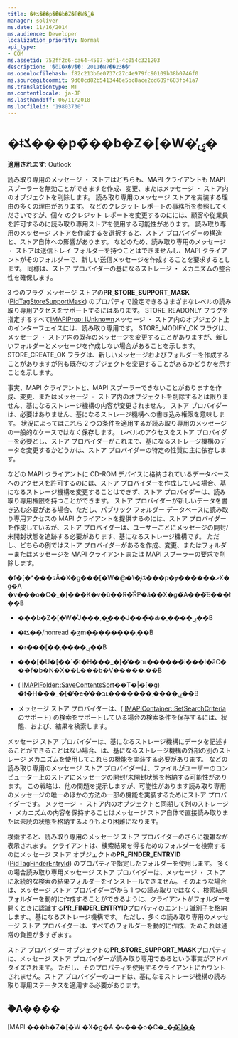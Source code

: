 ```yaml
---
title: �ǂݎ���p�̃��b�Z�[�W�̕ۑ�
manager: soliver
ms.date: 11/16/2014
ms.audience: Developer
localization_priority: Normal
api_type:
- COM
ms.assetid: 752ff2d6-ca64-4507-adf1-4c054c321203
description: '�ŏI�X�V��: 2011�N7��23��'
ms.openlocfilehash: f82c213b6e0737c27c4e979fc90109b38b0746f0
ms.sourcegitcommit: 9d60cd82b5413446e5bc8ace2cd689f683fb41a7
ms.translationtype: MT
ms.contentlocale: ja-JP
ms.lasthandoff: 06/11/2018
ms.locfileid: "19803730"
---
```

# <a name="read-only-message-stores"></a>�ǂݎ���p�̃��b�Z�[�W�̕ۑ�

  
  
**適用されます**: Outlook 
  
読み取り専用のメッセージ ・ ストアはどちらも、MAPI クライアントも MAPI スプーラーを無効ことができますを作成、変更、またはメッセージ ・ ストア内のオブジェクトを削除します。 読み取り専用のメッセージ ストアを実装する理由の多くの理由があります。 などのクレジット レポートの事務所を参照してくださいですが、個々 のクレジット レポートを変更するのにには、顧客や従業員を許可するのに読み取り専用ストアを使用する可能性があります。 読み取り専用のメッセージ ストアを作成するを選択すると、ストア プロバイダーの構造と、ストア自体への影響があります。 などのため、読み取り専用のメッセージ ・ ストアは送信トレイ フォルダーを持つことはできませんし、MAPI クライアントがそのフォルダーで、新しい送信メッセージを作成することを要求するとします。 同様は、ストア プロバイダーの基になるストレージ ・ メカニズムの整合性を確保します。
  
3 つのフラグ メッセージ ストアの**PR_STORE_SUPPORT_MASK** ([PidTagStoreSupportMask](pidtagstoresupportmask-canonical-property.md)) のプロパティで設定できるさまざまなレベルの読み取り専用アクセスをサポートするにはあります。 STORE_READONLY フラグを指定するすべて[IMAPIProp: IUnknown](imapipropiunknown.md)メッセージ ・ ストア内のオブジェクト上のインターフェイスには、読み取り専用です。 STORE_MODIFY_OK フラグは、メッセージ ・ ストア内の既存のメッセージを変更することがありますが、新しいフォルダーとメッセージを作成しない場合があることを示します。 STORE_CREATE_OK フラグは、新しいメッセージおよびフォルダーを作成することがありますが何も既存のオブジェクトを変更することがあるかどうかを示すことを示します。 
  
事実、MAPI クライアントと、MAPI スプーラーできないことがありますを作成、変更、またはメッセージ ・ ストア内のオブジェクトを削除するとは限りません、基になるストレージ機構の内容が変更されません。 ストア プロバイダーは、必要はありません、基になるストレージ機構への書き込み権限を意味します。 状況によってはこれら 2 つの条件を適用するが読み取り専用のメッセージの一般的なケースではなく保存します。 レベルのアクセスをストア プロバイダーを必要とし、ストア プロバイダーがこれまで、基になるストレージ機構のデータを変更するかどうかは、ストア プロバイダーの特定の性質に主に依存します。
  
などの MAPI クライアントに CD-ROM デバイスに格納されているデータベースへのアクセスを許可するのには、ストア プロバイダーを作成している場合、基になるストレージ機構を変更することはできず、ストア プロバイダーは、読み取り専用権限を持つことができます。 ストア プロバイダーが新しいデータを書き込む必要がある場合、ただし、パブリック フォルダー データベースに読み取り専用アクセスの MAPI クライアントを提供するのには、ストア プロバイダーを作成しているが、ストア プロバイダーは、ユーザーごとにメッセージの開封/未開封状態を追跡する必要があります、基になるストレージ機構です。 ただし、どちらの例ではストア プロバイダーがあるを作成、変更、またはフォルダーまたはメッセージを MAPI クライアントまたは MAPI スプーラーの要求で削除します。
  
�f�[�^���ɂȂ�X�g���[�W�@�\�͓ǂݎ���p�ɏ������ރX�g�A �v���o�C�_�[���K�v�ȗ��R�̊ȒP�ȃ��X�g�́A���̂Ƃ���ł��B
  
- ���b�Z�[�W�̊J���܂��͖��J���̏�Ԃ�ۑ����܂��B
    
- �ǂݎ��/nonread �ʒm��������܂��B 
    
- �r���[��ۑ����܂��B
    
- ���[�U�[��`�̃t�H���_�[�̕��בւ������̉i���I�ȃC���f�b�N�X��L���b�V�����܂��B
    
- ( [IMAPIFolder::SaveContentsSort](imapifolder-savecontentssort.md)��T�|�[�g) �̃t�H���_�[�̓�e�̕��בւ�������ۑ����܂��B
    
- メッセージ ストア プロバイダーは、( [IMAPIContainer::SetSearchCriteria](imapicontainer-setsearchcriteria.md)のサポート) の検索をサポートしている場合の検索条件を保存するには、状態、および、結果を検索します。
    
メッセージ ストア プロバイダーは、基になるストレージ機構にデータを記述することができることはない場合、は、基になるストレージ機構の外部の別のストレージ メカニズムを使用してこれらの機能を実装する必要があります。 などの読み取り専用のメッセージ ストア プロバイダーは、ファイルがユーザーのコンピューター上のストアにメッセージの開封/未開封状態を格納する可能性があります。 この戦略は、他の問題を提示しますが、可能性があります読み取り専用のメッセージの唯一のほかの方法の一部の機能を実装するためにストア プロバイダーです。 メッセージ ・ ストア内のオブジェクトと同期して別のストレージ ・ メカニズムの内容を保持することはメッセージ ストア自体で直接読み取りまたは未読の状態を格納するよりもより困難になります。
  
検索すると、読み取り専用のメッセージ ストア プロバイダーのさらに複雑なが表示されます。 クライアントは、検索結果を得るためのフォルダーを検索するのにメッセージ ストア オブジェクトの**PR_FINDER_ENTRYID** ([PidTagFinderEntryId](pidtagfinderentryid-canonical-property.md)) のプロパティで指定したフォルダーを使用します。 多くの場合読み取り専用メッセージ ストア プロバイダーは、メッセージ ・ ストアに永続的な検索の結果フォルダーをインストールできません。 そのような場合は、メッセージ ストア プロバイダーがから 1 つの読み取りではなく、検索結果フォルダーを動的に作成することができるように、クライアントがフォルダーを開くときに認識する**PR_FINDER_ENTRYID**プロパティのエントリ識別子を格納します、。基になるストレージ機構です。 ただし、多くの読み取り専用のメッセージ ストア プロバイダーは、すべてのフォルダーを動的に作成、ためこれは通常の負担が多すぎます。 
  
ストア プロバイダー オブジェクトの**PR_STORE_SUPPORT_MASK**プロパティに、メッセージ ストア プロバイダーが読み取り専用であるという事実がアドバタイズされます。 ただし、そのプロパティを使用するクライアントにカウントされません。ストア プロバイダーのコードは、基になるストレージ機構の読み取り専用ステータスを適用する必要があります。 
  
## <a name="see-also"></a>�֘A����



[MAPI ���b�Z�[�W �X�g�A �v���o�C�_�[�̊J��](developing-a-mapi-message-store-provider.md)

